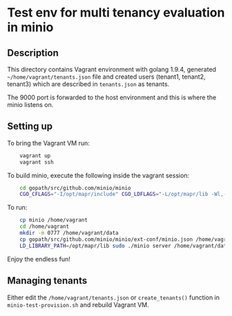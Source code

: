 # Test env for multi tenancy evaluation in minio

## Description

This directory contains Vagrant environment with golang 1.9.4,
generated `~/home/vagrant/tenants.json` file and created users (tenant1, tenant2, tenant3)
which are described in `tenants.json` as tenants.

The 9000 port is forwarded to the host environment and this is where the minio listens on.

## Setting up

To bring the Vagrant VM run:
```bash
    vagrant up
    vagrant ssh
```

To build minio, execute the following inside the vagrant session:
```bash
    cd gopath/src/github.com/minio/minio
    CGO_CFLAGS="-I/opt/mapr/include" CGO_LDFLAGS="-L/opt/mapr/lib -Wl,-rpath=/opt/mapr/lib -lMapRClient_c" go build
```

To run:
```bash
    cp minio /home/vagrant
    cd /home/vagrant
    mkdir -m 0777 /home/vagrant/data
    cp gopath/src/github.com/minio/minio/ext-conf/minio.json /home/vagrant/
    LD_LIBRARY_PATH=/opt/mapr/lib sudo ./minio server /home/vagrant/data -M /home/vagrant/minio.json
```

Enjoy the endless fun!

## Managing tenants

Either edit the `/home/vagrant/tenants.json` or
`create_tenants()` function in `minio-test-provision.sh` and rebuild Vagrant VM.

